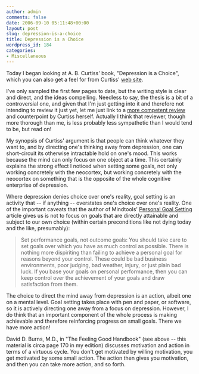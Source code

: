 ```yaml
---
author: admin
comments: false
date: 2006-09-10 05:11:48+00:00
layout: post
slug: depression-is-a-choice
title: Depression is a Choice
wordpress_id: 184
categories:
- Miscellaneous
---
```








Today I began looking at A. B. Curtiss' book, "Depression is a Choice", which you can also get a feel for from Curtiss' [web site](http://www.depressionisachoice.com).

I've only sampled the first few pages to date, but the writing style is clear and direct, and the ideas compelling.  Needless to say, the thesis is a bit of a controversial one, and given that I'm just getting into it and therefore not intending to review it just yet, let me just link to a [more competent review](http://mentalhelp.net/poc/view_doc.php?id=779&type=book&cn=5) and counterpoint by Curtiss herself.  Actually I think that reviewer, though more thorough than me, is less probably less sympathetic than I would tend to be, but read on!




















My synopsis of Curtiss' argument  is that people can think whatever they want to, and by directing one's thinking away from depression, one can short-circuit its otherwise intractable hold on one's mood.  This works because the mind can only focus on one object at a time.  This certainly explains the strong effect I noticed when setting some goals, not only working concretely with the neocortex, but working concretely with the neocortex on something that is the opposite of the whole cognitive enterprise of depression.

Where depression denies choice over one's reality, goal setting is an activity that -- if anything -- overstates one's choice over one's reality.  One of the important caveats that the author of Mindtools' [Personal Goal Setting](http://www.mindtools.com/page6.html) article gives us is not to focus on goals that are directly attainable and subject to our own choice (within certain preconditions like not dying today and the like, presumably):



> Set performance goals, not outcome goals: You should take care to set goals over which you have as much control as possible. There is nothing more dispiriting than failing to achieve a personal goal for reasons beyond your control. These could be bad business environments, poor judging, bad weather, injury, or just plain bad luck. If you base your goals on personal performance, then you can keep control over the achievement of your goals and draw satisfaction from them.



The choice to direct the mind away from depression is an action, albeit one on a mental level.  Goal setting takes place with pen and paper, or software, so it is actively directing one away from a focus on depression.  However, I do think that an important component of the whole process is making achievable and therefore reinforcing progress on small goals.  There we have more action!

David D. Burns, M.D., in "The Feeling Good Handbook" (see above -- this material is circa page 170 in my edition) discusses motivation and action in terms of a virtuous cycle.  You don't get motivated by willing motivation, you get motivated by some small action.  The action then gives you motivation, and then you can take more action, and so forth.





